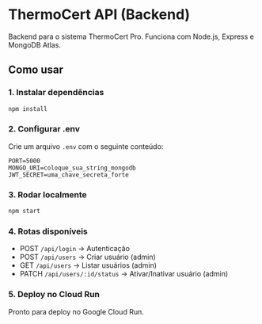 # ThermoCert API (Backend)

Backend para o sistema ThermoCert Pro.
Funciona com Node.js, Express e MongoDB Atlas.

## Como usar

### 1. Instalar dependências
```bash
npm install
```

### 2. Configurar .env
Crie um arquivo `.env` com o seguinte conteúdo:

```
PORT=5000
MONGO_URI=coloque_sua_string_mongodb
JWT_SECRET=uma_chave_secreta_forte
```

### 3. Rodar localmente
```bash
npm start
```

### 4. Rotas disponíveis

- POST `/api/login` → Autenticação
- POST `/api/users` → Criar usuário (admin)
- GET `/api/users` → Listar usuários (admin)
- PATCH `/api/users/:id/status` → Ativar/Inativar usuário (admin)

### 5. Deploy no Cloud Run
Pronto para deploy no Google Cloud Run.